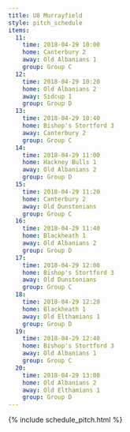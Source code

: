 ```yaml
---
title: U8 Murrayfield
style: pitch_schedule
items:
  11:
    time: 2018-04-29 10:00
    home: Canterbury 2
    away: Old Albanians 1
    group: Group C
  12:
    time: 2018-04-29 10:20
    home: Old Albanians 2
    away: Sidcup 1
    group: Group D
  13:
    time: 2018-04-29 10:40
    home: Bishop's Stortford 3
    away: Canterbury 2
    group: Group C
  14:
    time: 2018-04-29 11:00
    home: Hackney Bulls 1
    away: Old Albanians 2
    group: Group D
  15:
    time: 2018-04-29 11:20
    home: Canterbury 2
    away: Old Dunstonians
    group: Group C
  16:
    time: 2018-04-29 11:40
    home: Blackheath 1
    away: Old Albanians 2
    group: Group D
  17:
    time: 2018-04-29 12:00
    home: Bishop's Stortford 3
    away: Old Dunstonians
    group: Group C
  18:
    time: 2018-04-29 12:20
    home: Blackheath 1
    away: Old Elthamians 1
    group: Group D
  19:
    time: 2018-04-29 12:40
    home: Bishop's Stortford 3
    away: Old Albanians 1
    group: Group C
  20:
    time: 2018-04-29 13:00
    home: Old Albanians 2
    away: Old Elthamians 1
    group: Group D
---
```


{% include schedule_pitch.html %}
